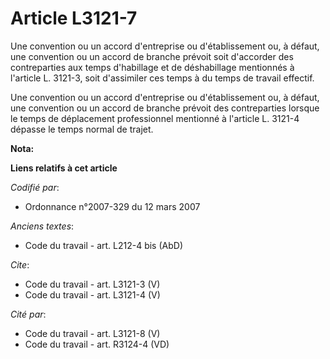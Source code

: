 # Article L3121-7

Une convention ou un accord d'entreprise ou d'établissement ou, à défaut, une convention ou un accord de branche prévoit soit
d'accorder des contreparties aux temps d'habillage et de déshabillage mentionnés à l'article L. 3121-3, soit d'assimiler ces
temps à du temps de travail effectif. 

Une convention ou un accord d'entreprise ou d'établissement ou, à défaut, une convention ou un accord de branche prévoit des
contreparties lorsque le temps de déplacement professionnel mentionné à l'article L. 3121-4 dépasse le temps normal de
trajet.

**Nota:**



**Liens relatifs à cet article**

_Codifié par_:

  - Ordonnance n°2007-329 du 12 mars 2007

_Anciens textes_:

  - Code du travail - art. L212-4 bis (AbD)

_Cite_:

  - Code du travail - art. L3121-3 (V)
  - Code du travail - art. L3121-4 (V)

_Cité par_:

  - Code du travail - art. L3121-8 (V)
  - Code du travail - art. R3124-4 (VD)
